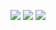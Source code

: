 <p align="center">
  <img src ="https://github-readme-stats.vercel.app/api?username=kaje94&show_icons=true&count_private=true&theme=vue-dark&hide_border=true&hide=issues,contribs">
  <img src ="https://github-readme-stats.vercel.app/api/top-langs/?username=kaje94&layout=compact&hide_border=true&theme=vue-dark&langs_count=6&hide=jupyter%20notebook,tex,css,php">
  <img src ="https://github-readme-streak-stats.herokuapp.com?user=kaje94&theme=vue-dark&hide_border=true&background=FFFFFF00">
  <br>
  <br>
</p>

